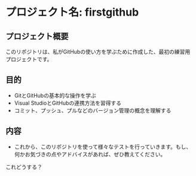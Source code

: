 # プロジェクト名: firstgithub
## プロジェクト概要
このリポジトリは、私がGitHubの使い方を学ぶために作成した、最初の練習用プロジェクトです。

## 目的
- GitとGitHubの基本的な操作を学ぶ
- Visual StudioとGitHubの連携方法を習得する
- コミット、プッシュ、プルなどのバージョン管理の概念を理解する

## 内容
- これから、このリポジトリを使って様々なテストを行っていきます。もし、何かお気づきの点やアドバイスがあれば、ぜひ教えてください。

これどうする？